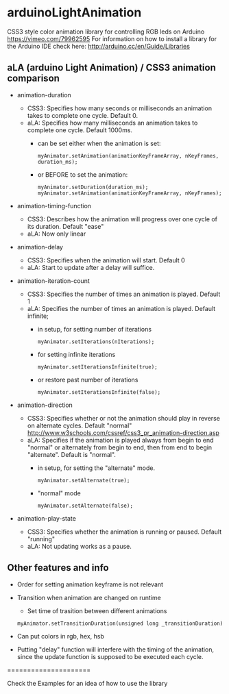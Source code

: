 arduinoLightAnimation
=====================

CSS3 style color animation library for controlling RGB leds on Arduino https://vimeo.com/79962595
For information on how to install a library for the Arduino IDE check here: http://arduino.cc/en/Guide/Libraries

aLA (arduino Light Animation) / CSS3 animation comparison
-------

- animation-duration 
	- CSS3: Specifies how many seconds or milliseconds an animation takes to complete one cycle. Default 0. 
	- aLA: Specifies how many milliseconds an animation takes to complete one cycle. Default 1000ms. 
		- can be set either when the animation is set: 

			```
			myAnimator.setAnimation(animationKeyFrameArray, nKeyFrames, duration_ms); 
			```
		- or BEFORE to set the animation: 

			```
			myAnimator.setDuration(duration_ms);
			myAnimator.setAnimation(animationKeyFrameArray, nKeyFrames); 
			```

- animation-timing-function
	- CSS3: Describes how the animation will progress over one cycle of its duration. Default "ease"
	- aLA: Now only linear

- animation-delay
	- CSS3: Specifies when the animation will start. Default 0
	- aLA: Start to update after a delay will suffice. 

- animation-iteration-count
	- CSS3: Specifies the number of times an animation is played. Default 1
	- aLA: Specifies the number of times an animation is played. Default infinite; 
		- in setup, for setting number of iterations

			```
			myAnimator.setIterations(nIterations); 
			```
		- for setting infinite iterations 

			```
			myAnimator.setIterationsInfinite(true); 
			```
		- or restore past number of iterations

			```
			myAnimator.setIterationsInfinite(false); 
			```
- animation-direction
	- CSS3: Specifies whether or not the animation should play in reverse on alternate cycles. Default "normal" 
		http://www.w3schools.com/cssref/css3_pr_animation-direction.asp
	- aLA: Specifies if the animation is played always from begin to end "normal" or alternately from begin to end, then from end to begin "alternate". Default is "normal". 
		- in setup, for setting the "alternate" mode. 

			```
			myAnimator.setAlternate(true); 
			```
		- "normal" mode

			```
			myAnimator.setAlternate(false); 
			```
		
		
- animation-play-state
	- CSS3: Specifies whether the animation is running or paused. Default "running"
	- aLA: Not updating works as a pause. 

Other features and info
-------


- Order for setting animation keyframe is not relevant
- Transition when animation are changed on runtime 
	- Set time of trasition between different animations

	```
	myAnimator.setTransitionDuration(unsigned long _transitionDuration)
	```
- Can put colors in rgb, hex, hsb
- Putting "delay" function will interfere with the timing of the animation, since the update function is supposed to be executed each cycle. 

=====================

Check the Examples for an idea of how to use the library 



